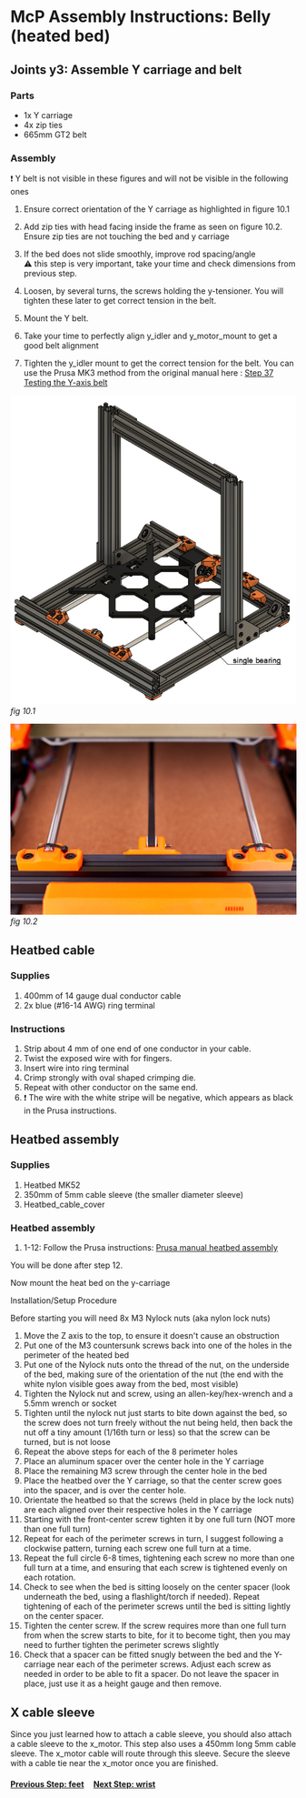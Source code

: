 # McP Assembly Instructions: Belly (heated bed)


## Joints y3: Assemble Y carriage and belt

### Parts  

* 1x Y carriage
* 4x zip ties
* 665mm GT2 belt

### Assembly

:heavy_exclamation_mark: Y belt is not visible in these figures and will not be visible in the following ones


1. Ensure correct orientation of the Y carriage as highlighted in figure 10.1

1. Add zip ties with head facing inside the frame as seen on figure 10.2. Ensure zip ties are not touching the bed and y carriage
1. If the bed does not slide smoothly, improve rod spacing/angle<br>
   :warning: this step is very important, take your time and check dimensions from previous step.
1. Loosen, by several turns, the screws holding the y-tensioner.  You will tighten these later to get correct tension in the belt.
1. Mount the Y belt.
1. Take your time to perfectly align y_idler and y_motor_mount to get a good belt alignment
1. Tighten the y_idler mount to get the correct tension for the belt. You can use the Prusa MK3 method from the original manual here : [Step 37 Testing the Y-axis belt](http://manual.prusa3d.com/Guide/2.+Y-axis+assembly/507?lang=en#s8300)




![](img/fig10.1.jpg)\
*fig 10.1*

![](img/fig10.2.jpg)\
*fig 10.2*


## Heatbed cable

### Supplies

1. 400mm of 14 gauge dual conductor cable
1. 2x blue (#16-14 AWG) ring terminal

### Instructions

1. Strip about 4 mm of one end of one conductor in your cable.
1. Twist the exposed wire with for fingers.
1. Insert wire into ring terminal
1. Crimp strongly with oval shaped crimping die.
1. Repeat with other conductor on the same end.
1. :heavy_exclamation_mark: The wire with the white stripe will be negative, which appears as black in the Prusa instructions.


## Heatbed assembly

### Supplies

1. Heatbed MK52
1. 350mm of 5mm cable sleeve (the smaller diameter sleeve)
1. Heatbed_cable_cover

### Heatbed assembly

1. 1-12: Follow the Prusa instructions: [Prusa manual heatbed assembly](https://help.prusa3d.com/en/guide/7-heatbed-psu-assembly_172872 )

You will be done after step 12. 

Now mount the heat bed on the y-carriage

Installation/Setup Procedure

Before starting you will need 8x M3 Nylock nuts (aka nylon lock nuts)

1. Move the Z axis to the top, to ensure it doesn't cause an obstruction
1. Put one of the M3 countersunk screws back into one of the holes in the perimeter of the heated bed
1. Put one of the Nylock nuts onto the thread of the nut, on the underside of the bed, making sure of the orientation of the nut (the end with the white nylon visible goes away from the bed, most visible)
1.  Tighten the Nylock nut and screw, using an allen-key/hex-wrench and a 5.5mm wrench or socket
1.    Tighten until the nylock nut just starts to bite down against the bed, so the screw does not turn freely without the nut being held, then back the nut off a tiny amount (1/16th turn or less) so that the screw can be turned, but is not loose
1.   Repeat the above steps for each of the 8 perimeter holes
1.   Place an aluminum spacer over the center hole in the Y carriage
1.   Place the remaining M3 screw through the center hole in the bed
1.  Place the heatbed over the Y carriage, so that the center screw goes into the spacer, and is over the center hole.
1.  Orientate the heatbed so that the screws (held in place by the lock nuts) are each aligned over their respective holes in the Y carriage
1.   Starting with the front-center screw tighten it by one full turn (NOT more than one full turn)
1.   Repeat for each of the perimeter screws in turn, I suggest following a clockwise pattern, turning each screw one full turn at a time.
1.    Repeat the full circle 6-8 times, tightening each screw no more than one full turn at a time, and ensuring that each screw is tightened evenly on each rotation.
1.   Check to see when the bed is sitting loosely on the center spacer (look underneath the bed, using a flashlight/torch if needed). Repeat tightening of each of the perimeter screws until the bed is sitting lightly on the center spacer.
1.   Tighten the center screw. If the screw requires more than one full turn from when the screw starts to bite, for it to become tight, then you may need to further tighten the perimeter screws slightly
1.   Check that a spacer can be fitted snugly between the bed and the Y-carriage near each of the perimeter screws. Adjust each screw as needed in order to be able to fit a spacer. Do not leave the spacer in place, just use it as a height gauge and then remove.
 
## X cable sleeve

Since you just learned how to attach a cable sleeve, you should also attach a cable sleeve to the x_motor.  This step also uses a 450mm long 5mm cable sleeve.  The x_motor cable will route through this sleeve.  Secure the sleeve with a cable tie near the x_motor once you are finished.


#### [Previous Step: feet](feet.md) &nbsp;&nbsp;&nbsp; [Next Step: wrist](wrist.md)
